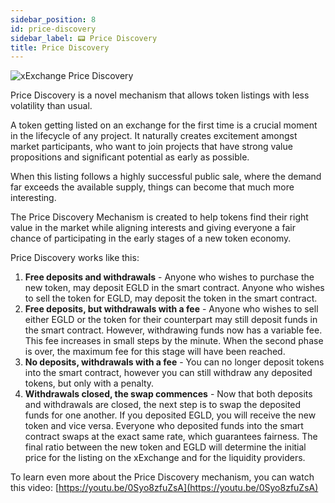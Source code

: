 ```yaml
---
sidebar_position: 8
id: price-discovery
sidebar_label: 📟 Price Discovery
title: Price Discovery
---
```


[comment]: # "mx-context-auto"

<img src="/docs/how-to/price-discovery-header.webp" alt="xExchange Price Discovery" />

Price Discovery is a novel mechanism that allows token listings with less volatility than usual.

A token getting listed on an exchange for the first time is a crucial moment in the lifecycle of any project. It naturally creates excitement amongst market participants, who want to join projects that have strong value propositions and significant potential as early as possible.

When this listing follows a highly successful public sale, where the demand far exceeds the available supply, things can become that much more interesting.

The Price Discovery Mechanism is created to help tokens find their right value in the market while aligning interests and giving everyone a fair chance of participating in the early stages of a new token economy.

Price Discovery works like this:

1. **Free deposits and withdrawals** - Anyone who wishes to purchase the new token, may deposit EGLD in the smart contract. Anyone who wishes to sell the token for EGLD, may deposit the token in the smart contract.
2. **Free deposits, but withdrawals with a fee** - Anyone who wishes to sell either EGLD or the token for their counterpart may still deposit funds in the smart contract. However, withdrawing funds now has a variable fee. This fee increases in small steps by the minute. When the second phase is over, the maximum fee for this stage will have been reached.
3. **No deposits, withdrawals with a fee** - You can no longer deposit tokens into the smart contract, however you can still withdraw any deposited tokens, but only with a penalty.
4. **Withdrawals closed, the swap commences** - Now that both deposits and withdrawals are closed, the next step is to swap the deposited funds for one another. If you deposited EGLD, you will receive the new token and vice versa. Everyone who deposited funds into the smart contract swaps at the exact same rate, which guarantees fairness. The final ratio between the new token and EGLD will determine the initial price for the listing on the xExchange and for the liquidity providers.

To learn even more about the Price Discovery mechanism, you can watch this video: [https://youtu.be/0Syo8zfuZsA](https://youtu.be/0Syo8zfuZsA)
